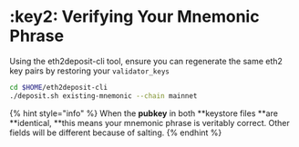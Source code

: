 # :key2: Verifying Your Mnemonic Phrase

Using the eth2deposit-cli tool, ensure you can regenerate the same eth2 key pairs by restoring your `validator_keys`

```bash
cd $HOME/eth2deposit-cli 
./deposit.sh existing-mnemonic --chain mainnet
```

{% hint style="info" %}
When the **pubkey** in both \*\*keystore files \*\*are \*\*identical, \*\*this means your mnemonic phrase is veritably correct. Other fields will be different because of salting.
{% endhint %}
